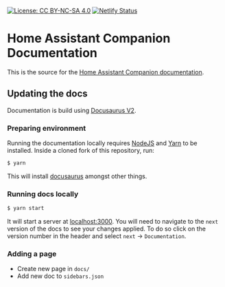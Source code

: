 [![License: CC BY-NC-SA 4.0](https://img.shields.io/badge/License-CC%20BY--NC--SA%204.0-lightgrey.svg)](https://creativecommons.org/licenses/by-nc-sa/4.0/)
[![Netlify Status](https://api.netlify.com/api/v1/badges/f1545d94-366e-4ece-a718-0c6f903662ab/deploy-status)](https://app.netlify.com/sites/home-assistant-companion-docs/deploys)

# Home Assistant Companion Documentation

This is the source for the [Home Assistant Companion documentation](https://companion.home-assistant.io).

## Updating the docs

Documentation is build using [Docusaurus V2](https://v2.docusaurus.io/docs/introduction/).

### Preparing environment

Running the documentation locally requires [NodeJS](https://nodejs.org/) and [Yarn](https://classic.yarnpkg.com/docs/install) to be installed. Inside a cloned fork of this repository, run:

```bash
$ yarn
```

This will install [docusaurus](https://www.npmjs.com/package/docusaurus) amongst other things.

### Running docs locally

```bash
$ yarn start
```

It will start a server at [localhost:3000](http://localhost:3000). You will need to navigate to the `next` version of the docs to see your changes applied. To do so click on the version number in the header and select `next` -> `Documentation`.

### Adding a page

-   Create new page in `docs/`
-   Add new doc to `sidebars.json`
